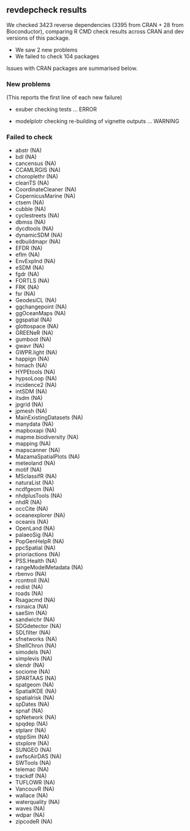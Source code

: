 ## revdepcheck results

We checked 3423 reverse dependencies (3395 from CRAN + 28 from Bioconductor), comparing R CMD check results across CRAN and dev versions of this package.

 * We saw 2 new problems
 * We failed to check 104 packages

Issues with CRAN packages are summarised below.

### New problems
(This reports the first line of each new failure)

* exuber
  checking tests ... ERROR

* modelplotr
  checking re-building of vignette outputs ... WARNING

### Failed to check

* abstr                (NA)
* bdl                  (NA)
* cancensus            (NA)
* CCAMLRGIS            (NA)
* choroplethr          (NA)
* cleanTS              (NA)
* CoordinateCleaner    (NA)
* CopernicusMarine     (NA)
* ctsem                (NA)
* cubble               (NA)
* cyclestreets         (NA)
* dbmss                (NA)
* dycdtools            (NA)
* dynamicSDM           (NA)
* edbuildmapr          (NA)
* EFDR                 (NA)
* eflm                 (NA)
* EnvExpInd            (NA)
* eSDM                 (NA)
* fgdr                 (NA)
* FORTLS               (NA)
* FRK                  (NA)
* fsr                  (NA)
* GeodesiCL            (NA)
* ggchangepoint        (NA)
* ggOceanMaps          (NA)
* ggspatial            (NA)
* glottospace          (NA)
* GREENeR              (NA)
* gumboot              (NA)
* gwavr                (NA)
* GWPR.light           (NA)
* happign              (NA)
* himach               (NA)
* HYPEtools            (NA)
* hypsoLoop            (NA)
* incidence2           (NA)
* intSDM               (NA)
* itsdm                (NA)
* jpgrid               (NA)
* jpmesh               (NA)
* MainExistingDatasets (NA)
* manydata             (NA)
* mapboxapi            (NA)
* mapme.biodiversity   (NA)
* mapping              (NA)
* mapscanner           (NA)
* MazamaSpatialPlots   (NA)
* meteoland            (NA)
* motif                (NA)
* MSclassifR           (NA)
* naturaList           (NA)
* ncdfgeom             (NA)
* nhdplusTools         (NA)
* nhdR                 (NA)
* occCite              (NA)
* oceanexplorer        (NA)
* oceanis              (NA)
* OpenLand             (NA)
* palaeoSig            (NA)
* PopGenHelpR          (NA)
* ppcSpatial           (NA)
* prioriactions        (NA)
* PSS.Health           (NA)
* rangeModelMetadata   (NA)
* rbenvo               (NA)
* rcontroll            (NA)
* redist               (NA)
* roads                (NA)
* Rsagacmd             (NA)
* rsinaica             (NA)
* saeSim               (NA)
* sandwichr            (NA)
* SDGdetector          (NA)
* SDLfilter            (NA)
* sfnetworks           (NA)
* ShellChron           (NA)
* simodels             (NA)
* simplevis            (NA)
* slendr               (NA)
* sociome              (NA)
* SPARTAAS             (NA)
* spatgeom             (NA)
* SpatialKDE           (NA)
* spatialrisk          (NA)
* spDates              (NA)
* spnaf                (NA)
* spNetwork            (NA)
* spqdep               (NA)
* stplanr              (NA)
* stppSim              (NA)
* stxplore             (NA)
* SUNGEO               (NA)
* swfscAirDAS          (NA)
* SWTools              (NA)
* telemac              (NA)
* trackdf              (NA)
* TUFLOWR              (NA)
* VancouvR             (NA)
* wallace              (NA)
* waterquality         (NA)
* waves                (NA)
* wdpar                (NA)
* zipcodeR             (NA)
